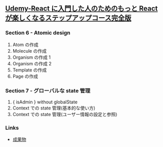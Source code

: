 ## [Udemy-React に入門した人のためのもっと React が楽しくなるステップアップコース完全版](https://www.udemy.com/course/react_stepup/learn/lecture/24823454#overview)

### Section 6 - Atomic design

1. Atom の作成
2. Molecule の作成
3. Organism の作成 1
4. Organism の作成 2
5. Template の作成
6. Page の作成

### Section 7 - グローバルな state 管理

1. { isAdmin } without globalState
2. Context での state 管理(基本的な使い方)
3. Context での state 管理(ユーザー情報の設定と参照)

### Links

- [成果物](https://ui3jgm.csb.app/)
